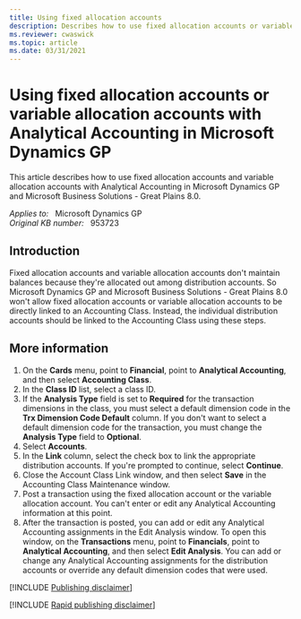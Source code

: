 ```yaml
---
title: Using fixed allocation accounts
description: Describes how to use fixed allocation accounts or variable allocation accounts with Analytical Accounting in Microsoft Dynamics GP.
ms.reviewer: cwaswick
ms.topic: article
ms.date: 03/31/2021
---
```

# Using fixed allocation accounts or variable allocation accounts with Analytical Accounting in Microsoft Dynamics GP

This article describes how to use fixed allocation accounts and variable allocation accounts with Analytical Accounting in Microsoft Dynamics GP and Microsoft Business Solutions - Great Plains 8.0.

_Applies to:_ &nbsp; Microsoft Dynamics GP  
_Original KB number:_ &nbsp; 953723

## Introduction

Fixed allocation accounts and variable allocation accounts don't maintain balances because they're allocated out among distribution accounts. So Microsoft Dynamics GP and Microsoft Business Solutions - Great Plains 8.0 won't allow fixed allocation accounts or variable allocation accounts to be directly linked to an Accounting Class. Instead, the individual distribution accounts should be linked to the Accounting Class using these steps.

## More information

1. On the **Cards** menu, point to **Financial**, point to **Analytical Accounting**, and then select **Accounting Class**.
2. In the **Class ID** list, select a class ID.
3. If the **Analysis Type** field is set to **Required** for the transaction dimensions in the class, you must select a default dimension code in the **Trx Dimension Code Default** column. If you don't want to select a default dimension code for the transaction, you must change the **Analysis Type** field to **Optional**.
4. Select **Accounts**.
5. In the **Link** column, select the check box to link the appropriate distribution accounts. If you're prompted to continue, select **Continue**.
6. Close the Account Class Link window, and then select **Save** in the Accounting Class Maintenance window.
7. Post a transaction using the fixed allocation account or the variable allocation account. You can't enter or edit any Analytical Accounting information at this point.
8. After the transaction is posted, you can add or edit any Analytical Accounting assignments in the Edit Analysis window. To open this window, on the **Transactions** menu, point to **Financials**, point to **Analytical Accounting**, and then select **Edit Analysis**. You can add or change any Analytical Accounting assignments for the distribution accounts or override any default dimension codes that were used.

[!INCLUDE [Publishing disclaimer](../../includes/publishing-disclaimer.md)]

[!INCLUDE [Rapid publishing disclaimer](../../includes/rapid-publishing-disclaimer.md)]
